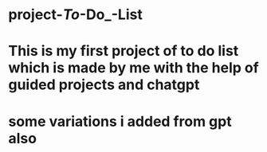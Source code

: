 # project-_To_-Do_-List
# This is my first project of to do list which is made by me with the help of guided projects and chatgpt 
# some variations i added from gpt also
